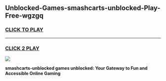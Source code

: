 
## Unblocked-Games-smashcarts-unblocked-Play-Free-wgzgq
<h3>
<a href="https://premium76.site?title=smashcarts-unblocked&ref=23A">CLICK TO PLAY</a></h3>
<hr>

<h3>
<a href="https://premium76.site?title=smashcarts-unblocked&ref=23A">CLICK 2 PLAY</a>
  
</h3>

<a href="https://premium76.site?title=smashcarts-unblocked&ref=23A"><img src="https://clearcache.store/games.png"></a>


**smashcarts-unblocked games unblocked: Your Gateway to Fun and Accessible Online Gaming**
